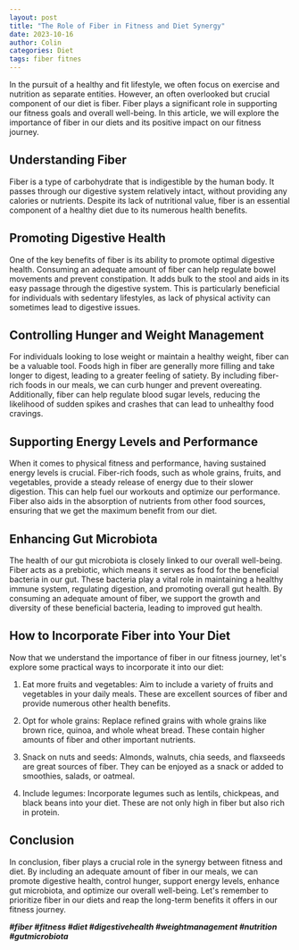 ```yaml
---
layout: post
title: "The Role of Fiber in Fitness and Diet Synergy"
date: 2023-10-16
author: Colin
categories: Diet
tags: fiber fitnes
---
```


In the pursuit of a healthy and fit lifestyle, we often focus on exercise and nutrition as separate entities. However, an often overlooked but crucial component of our diet is fiber. Fiber plays a significant role in supporting our fitness goals and overall well-being. In this article, we will explore the importance of fiber in our diets and its positive impact on our fitness journey.

## Understanding Fiber

Fiber is a type of carbohydrate that is indigestible by the human body. It passes through our digestive system relatively intact, without providing any calories or nutrients. Despite its lack of nutritional value, fiber is an essential component of a healthy diet due to its numerous health benefits.

## Promoting Digestive Health

One of the key benefits of fiber is its ability to promote optimal digestive health. Consuming an adequate amount of fiber can help regulate bowel movements and prevent constipation. It adds bulk to the stool and aids in its easy passage through the digestive system. This is particularly beneficial for individuals with sedentary lifestyles, as lack of physical activity can sometimes lead to digestive issues.

## Controlling Hunger and Weight Management

For individuals looking to lose weight or maintain a healthy weight, fiber can be a valuable tool. Foods high in fiber are generally more filling and take longer to digest, leading to a greater feeling of satiety. By including fiber-rich foods in our meals, we can curb hunger and prevent overeating. Additionally, fiber can help regulate blood sugar levels, reducing the likelihood of sudden spikes and crashes that can lead to unhealthy food cravings.

## Supporting Energy Levels and Performance

When it comes to physical fitness and performance, having sustained energy levels is crucial. Fiber-rich foods, such as whole grains, fruits, and vegetables, provide a steady release of energy due to their slower digestion. This can help fuel our workouts and optimize our performance. Fiber also aids in the absorption of nutrients from other food sources, ensuring that we get the maximum benefit from our diet.

## Enhancing Gut Microbiota

The health of our gut microbiota is closely linked to our overall well-being. Fiber acts as a prebiotic, which means it serves as food for the beneficial bacteria in our gut. These bacteria play a vital role in maintaining a healthy immune system, regulating digestion, and promoting overall gut health. By consuming an adequate amount of fiber, we support the growth and diversity of these beneficial bacteria, leading to improved gut health.

## How to Incorporate Fiber into Your Diet

Now that we understand the importance of fiber in our fitness journey, let's explore some practical ways to incorporate it into our diet:

1. Eat more fruits and vegetables: Aim to include a variety of fruits and vegetables in your daily meals. These are excellent sources of fiber and provide numerous other health benefits.

2. Opt for whole grains: Replace refined grains with whole grains like brown rice, quinoa, and whole wheat bread. These contain higher amounts of fiber and other important nutrients.

3. Snack on nuts and seeds: Almonds, walnuts, chia seeds, and flaxseeds are great sources of fiber. They can be enjoyed as a snack or added to smoothies, salads, or oatmeal.

4. Include legumes: Incorporate legumes such as lentils, chickpeas, and black beans into your diet. These are not only high in fiber but also rich in protein.

## Conclusion

In conclusion, fiber plays a crucial role in the synergy between fitness and diet. By including an adequate amount of fiber in our meals, we can promote digestive health, control hunger, support energy levels, enhance gut microbiota, and optimize our overall well-being. Let's remember to prioritize fiber in our diets and reap the long-term benefits it offers in our fitness journey.

**_#fiber #fitness #diet #digestivehealth #weightmanagement #nutrition #gutmicrobiota_**